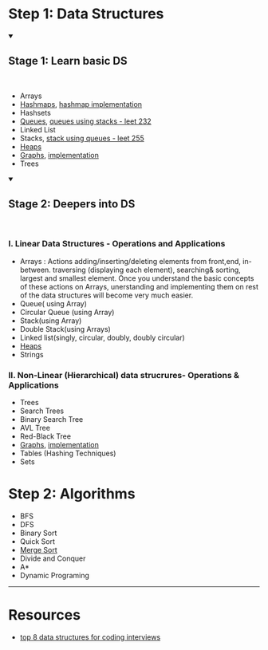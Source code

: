 # Step 1: Data Structures

<details open>
<summary>
  
  ## Stage 1: Learn basic DS
  
  </summary>
<br>
  
  
- Arrays
- [Hashmaps](https://youtu.be/ea8BRGxGmlA), [hashmap implementation](https://github.com/bishtabhinavsingh/algorithms_py/blob/main/hashmap_implementation.ipynb)
- Hashsets
- [Queues](https://github.com/bishtabhinavsingh/algorithms_py/blob/main/Queue_Heap_Graph_implementation.ipynb), [queues using stacks - leet 232](https://github.com/bishtabhinavsingh/algorithms_py/blob/main/queue_using_stacks-leetcode-232)
- Linked List
- Stacks, [stack using queues - leet 255](https://github.com/bishtabhinavsingh/algorithms_py/blob/main/stack_using_queues-leetcode-225)
- [Heaps](https://www.youtube.com/watch?v=t0Cq6tVNRBA)
- [Graphs](https://www.educative.io/edpresso/what-is-an-adjacency-list), [implementation](https://www.educative.io/edpresso/how-to-implement-a-graph-in-python)
- Trees
  
  
</details>




<details open>
<summary>
  
  
  ## Stage 2: Deepers into DS
  
  
</summary>
<br>
  
  
### I. Linear Data Structures - Operations and Applications

- Arrays : Actions adding/inserting/deleting elements from front,end, in-between. traversing (displaying each element), searching& sorting, largest and smallest element. Once you understand the basic concepts of these actions on Arrays, unerstanding and implementing them on rest of the data structures will become very much easier.
- Queue( using Array)
- Circular Queue (using Array)
- Stack(using Array)
- Double Stack(using Arrays)
- Linked list(singly, circular, doubly, doubly circular)
- [Heaps](https://www.youtube.com/watch?v=t0Cq6tVNRBA)
- Strings

### II. Non-Linear (Hierarchical) data strucrures- Operations & Applications

- Trees
- Search Trees
- Binary Search Tree
- AVL Tree
- Red-Black Tree
- [Graphs](https://www.educative.io/edpresso/what-is-an-adjacency-list), [implementation](https://www.educative.io/edpresso/how-to-implement-a-graph-in-python)
- Tables (Hashing Techniques)
- Sets
  
    
</details>



# Step 2: Algorithms
- BFS
- DFS
- Binary Sort
- Quick Sort
- [Merge Sort](https://www.journaldev.com/31541/merge-sort-algorithm-java-c-python)
- Divide and Conquer
- A*
- Dynamic Programing

------------

# Resources

- [top 8 data structures for coding interviews](https://www.youtube.com/watch?v=uhYq27iSk9s)
